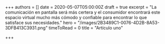 +++
authors = []
date = 2020-05-07T05:00:00Z
draft = true
excerpt = "La comunicación en pantalla será más certera y el consumidor encontrará este espacio virtual mucho más cómodo y confiable para encontrar lo que satisface sus necesidades."
hero = "/images/2B3489C1-0076-4D2B-8A53-3DFB413C3931.png"
timeToRead = 0
title = "Artículo uno"

+++
